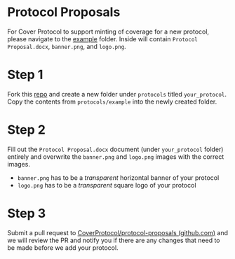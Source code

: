 # Protocol Proposals

For Cover Protocol to support minting of coverage for a new protocol, please navigate to the [example](https://github.com/CoverProtocol/protocol-proposals/tree/main/protocols/example) folder. Inside will contain `Protocol Proposal.docx`, `banner.png`, and `logo.png`. 

# Step 1
Fork this [repo](https://github.com/CoverProtocol/protocol-proposals) and create a new folder under `protocols` titled `your_protocol`. Copy the contents from `protocols/example` into the newly created folder.

# Step 2
Fill out the `Protocol Proposal.docx` document (under `your_protocol` folder) entirely and overwrite the `banner.png` and `logo.png` images with the correct images.
* `banner.png` has to be a *transparent* horizontal banner of your protocol
* `logo.png` has to be a *transparent* square logo of your protocol

# Step 3
Submit a pull request to [CoverProtocol/protocol-proposals (github.com)](https://github.com/CoverProtocol/protocol-proposals/tree/main) and we will review the PR and notify you if there are any changes that need to be made before we add your protocol.